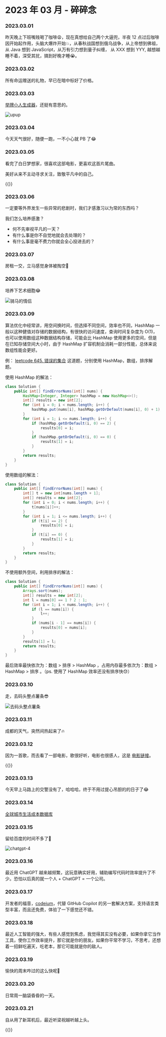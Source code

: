 # 2023 年 03 月 - 碎碎念


### 2023.03.01
昨天晚上下班嘴贱喝了咖啡😩，现在真想给自己两个大逼兜，半夜 12 点过后咖啡因开始起作用，头脑大爆炸开始💥，从春秋战国想到俄乌战争，从上帝想到佛祖，从 Java 想到 JavaScript，从万有引力想到量子纠缠，
从 XXX 想到 YYY, 越想越睡不着，深受其扰，搞到好晚才睡😭。

### 2023.03.02
所有命运赠送的礼物，早已在暗中标好了价格。

### 2023.03.03
[举牌小人生成器](https://upuptoyou.com/)，还挺有意思的。

![upup](https://miasanmia.oss-cn-beijing.aliyuncs.com/picture/2023/03/05/6d7c96ac0f8110ab840eaac5713df202.jpg)

### 2023.03.04
今天天气很好，随便一跑，一不小心就 PB 了😂

### 2023.03.05
看完了白日梦想家，很喜欢这部电影，更喜欢这首片尾曲。

美好从来不主动寻求关注，致敬平凡中的自己。

{{<youtube _HWRGKfSq3A>}}

### 2023.03.06
一定要等外界发生一些异常的悲剧时，我们才感激习以为常的东西吗？

我们怎么培养感激？
- 何不先审视平凡的一天？
- 有什么事是你不自觉地就会去处理的？
- 有什么事是毫不费力你就会全心投进去的？

### 2023.03.07
房租一交，立马感觉身体被掏空🤕

### 2023.03.08
培养下艺术细胞😂

![骑马的情侣](https://substackcdn.com/image/fetch/w_1456,c_limit,f_webp,q_auto:good,fl_progressive:steep/https%3A%2F%2Fsubstack-post-media.s3.amazonaws.com%2Fpublic%2Fimages%2F0bb61209-279c-4414-a879-05e907c83ed0_2537x2778.jpeg)

### 2023.03.09
算法优化中经常讲，用空间换时间，但选择不同空间，效率也不同，HashMap 一般以这种健值对存储的数据结构，有很快的访问速度，查询时间复杂度为 O(1)，也可以使用数组这种数据结构存储，可能会比 HashMap 使用更多的空间，但是在已知存储空间大小时，由于 HashMap 扩容机制会消耗一部分性能，总体来说数组性能会更好。

例： [leetcode 645. 错误的集合](https://leetcode.cn/problems/set-mismatch/) 这道题，分别使用 HashMap，数组，排序解题。

使用 HashMap 的解法：

```java
class Solution {
    public int[] findErrorNums(int[] nums) {
        HashMap<Integer, Integer> hashMap = new HashMap<>();
        int[] results = new int[2];
        for (int i = 0; i < nums.length; i++) {
            hashMap.put(nums[i], hashMap.getOrDefault(nums[i], 0) + 1);
        }
        for (int i = 1; i <= nums.length; i++) {
            if (hashMap.getOrDefault(i, 0) == 2) {
                results[0] = i;
            }
            if (hashMap.getOrDefault(i, 0) == 0) {
                results[1] = i;
            }
        }
        return results;
    }
}
```

使用数组的解法：

```java
class Solution {
    public int[] findErrorNums(int[] nums) {
        int[] t = new int[nums.length + 1];
        int[] results = new int[2];
        for (int i = 0; i < nums.length; i++) {
            t[nums[i]]++;
        }
        for (int i = 1; i <= nums.length; i++) {
            if (t[i] == 2) {
                results[0] = i;
            }
            if (t[i] == 0) {
                results[1] = i;
            }
        }
        return results;
    }
}
```
不使用额外空间，利用排序的解法：

```java
class Solution {
    public int[] findErrorNums(int[] nums) {
        Arrays.sort(nums);
        int[] results = new int[2];
        int l = nums[0] == 1 ? 2 : 1;
        for (int i = 1; i < nums.length; i++) {
            if (l == nums[i]) {
                l++;
            }
            if (nums[i - 1] == nums[i]) {
                results[0] = nums[i];
            }
        }
        results[1] = l;
        return results;
    }
}
```

最后效率最快依次为：数组 > 排序 > HashMap ，占用内存最多依次为：数组 > HashMap > 排序 。（ps. 使用了 HashMap 效率还没有排序快😓）

### 2023.03.10
走，去码头整点薯条😎

![去码头整点薯条](https://miasanmia.oss-cn-beijing.aliyuncs.com/picture/2023/03/10/c15a75c0ee7260b00a9c6588d40c1dcd.JPG)

### 2023.03.11
成都的天气，突然间热起来了🔥

### 2023.03.12
因为一首歌，而去看了一部电影，歌很好听，电影也很感人，这是 [电影链接](https://gimy.app/eps/202004-2-1.html)。

{{<youtube siQJhIp-UTU>}}
    
### 2023.03.13
今天早上马路上的交警没有了，哈哈哈，终于不用过提心吊胆的的日子了😂
    
### 2023.03.14
[全球城市生活成本数据库](https://www.numbeo.com/cost-of-living/)

### 2023.03.15
留给百度的时间不多了🤣

![chatgpt-4](https://miasanmia.oss-cn-beijing.aliyuncs.com/picture/2023/03/15/0e39c0ab-ab67-4307-9c7a-3bc2f2cfe55d.jpg)

### 2023.03.16
最近用 ChatGPT 越来越频繁，这玩意确实好用，辅助编写代码时效率提升了不少。恐怕以后真的就一个人 + ChatGPT = 一个公司。

### 2023.03.17
开发者的福音，[codeium](https://codeium.com/)，代替 GitHub Copilot 的另一套解决方案，支持语言类型丰富，而且还免费，体验了一下感觉还不错。

### 2023.03.18
最近人工智能的强大，有些人感觉到焦虑，我觉得其实没有必要，如果你拿它当作工具，使你工作效率提升，那它就是你的朋友。如果你平常不学习，不思考，还想着一招鲜吃遍天，吃老本，那它可能就是你的敌人。

### 2023.03.19
愉快的周末咋过的这么快呢🥲

### 2023.03.20
日常周一脑袋昏昏的一天。

### 2023.03.21
自从用了新耳机后，最近听梁祝越听越上头。

{{<bilibili BV1w54y1P7Wt>}}
